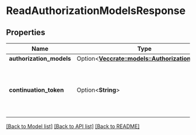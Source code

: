 # ReadAuthorizationModelsResponse

## Properties

Name | Type | Description | Notes
------------ | ------------- | ------------- | -------------
**authorization_models** | Option<[**Vec<crate::models::AuthorizationModel>**](AuthorizationModel.md)> |  | [optional]
**continuation_token** | Option<**String**> | The continuation token will be empty if there are no more models. | [optional]

[[Back to Model list]](../README.md#documentation-for-models) [[Back to API list]](../README.md#documentation-for-api-endpoints) [[Back to README]](../README.md)


